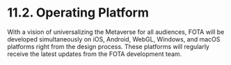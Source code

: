 # 11.2. Operating Platform

With a vision of universalizing the Metaverse for all audiences, FOTA will be developed simultaneously on iOS, Android, WebGL, Windows, and macOS platforms right from the design process. These platforms will regularly receive the latest updates from the FOTA development team.
